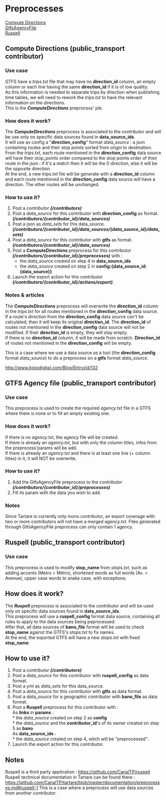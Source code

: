 # Preprocesses

[Compute Directions](#ComputeDirection)  
[GtfsAgencyFile](#GtfsAgencyFile)  
[Ruspell](#Ruspell)  


## <a id="ComputeDirection" name="computeDirection"></a>Compute Directions (public_transport contributor)

### Use case  
GTFS have a *trips.txt* file that may have no **direction_id** column, an empty column or each line having the same **direction_id** if it is of low quality.  
As this information is needed to separate trips by direction when publishing time tables, we will need to rework the *trips.txt* to have the relevant information on the directions.  
This is the ***ComputeDirections*** preprocess' job.  

### How does it work?
The ***ComputeDirections*** preprocess is associated to the contributor and will be use only on specific data sources found in **data_source_ids**.  
It will use as config a "**direction_config**" format *data_source* : a json containing routes and their stop points sorted from origin to destination.  
From the *trips.txt*, each route mentioned in the **direction_config** data source will have their stop_points order compared to the stop points order of their route in the json : if it's a match then it will be the 0 direction, else it will be the opposite direction.   
At the end, a new *trips.txt* file will be generate with a **direction_id** column and each route mentioned in the **direction_config** data source will have a direction. The other routes will be unchanged.    

### How to use it?
1. Post a *contributor* ***(/contributors)***
2. Post a *data_source* for this contributor with **direction_config** as format. ***(/contributors/{contributor_id}/data_sources)***
3. Post a json as *data_sets* for this data_source.  ***(/contributors/{contributor_id}/data_sources/{data_source_id}/data_sets)***
4. Post a *data_source* for this contributor with **gtfs** as format. ***(/contributors/{contributor_id}/data_sources)***
5. Post a **ComputeDirections** preprocess for this contributor ***(/contributors/{contributor_id}/preprocesses)*** with :
    * the *data_source* created on step 4 in **data_source_ids**
    * the *data_source* created on step 2 in **config:{data_source_id:{data_source}}**
6. Launch the export action for this contributor ***(/contributors/{contributor_id}/actions/export)***.

### Notes & articles
The ***ComputeDirections*** preprocess will overwrite the **direction_id** column in the *trips.txt* for all routes mentioned in the **direction_config** data source.  
If a route's direction from the **direction_config** data source can't be calculated, then it will keep its original **direction_id**.
The **direction_id** of routes not mentioned in the **direction_config** data source will not be modified. If their **direction_id** is empty, they will stay empty.  
If there is no **direction_id** column, it will be made from scratch. **Direction_id** of routes not mentioned in the **direction_config** will be empty.  

This is a case where we use a data source as a tool (the **direction_config** format *data_source*) to do a preprocess on a **gtfs** format *data_source*.  

http://www.kisiodigital.com/Blog/Entry/id/132  


## <a id="GtfsAgencyFile" name="GtfsAgencyFile"></a>GTFS Agency file (public_transport contributor)

### Use case
This preprocess is used to create the required *agency.txt* file in a GTFS where there is none or to fill an empty existing one.  

### How does it work?
If there is no *agency.txt*, the agency file will be created.  
If there is already an *agency.txt*, but with only the column titles, infos from the preprocess'params will be add.  
If there is already an *agency.txt* and there is at least one line (+ column titles) in it, it will NOT be overwrite.  

### How to use it?
1. Add the GtfsAgencyFile preprocess to the *contributor* ***(/contributors/{contributor_id}/preprocesses)***
2. Fill its param with the data you wish to add.  

### Notes
Since Tartare is currently only mono contributor, an export coverage with two or more contributors will not have a merged *agency.txt*. Files generated through GtfsAgencyFile preprocess can only contain 1 agency. 


## <a id="Ruspell" name="Ruspell"></a>Ruspell (public_transport contributor)

### Use case
This preprocess is used to modify **stop_name** from *stops.txt*, such as adding accents (Metro > Métro), shortened words as full words (Av. > Avenue), upper case words to snake case, with exceptions.  

## How does it work?
The ***Ruspell*** preprocess is associated to the contributor and will be used only on specific data sources found in **data_source_ids**.  
This preprocess will use a **ruspell_config** format data source, containing all rules to apply to the data sources being peprocessed.  
After that, all data sources of **bano_file** format will be used to check **stop_name** against the GTFS's *stops.txt* to fix names.  
At the end, the exported GTFS will have a new *stops.txt* with fixed **stop_name**.  

## How to use it?

1. Post a *contributor* ***(/contributors)***  
2. Post a *data_source* for this contributor with **ruspell_config** as data format.  
3. Post a yml as *data_sets* for this data_source.  
4. Post a *data_source* for this contributor with **gtfs** as data format. 
5. Post a *data_source* for a geographic contributor with **bano_file** as data format.    
5. Post a **Ruspell** preprocess for this contributor with :  
    As **links** in **params** :  
        * the *data_source* created on step 2 as **config**  
        * the *data_source* and the **contributor_id**'s of its owner created on step 5 as **bano**  
    As **data_source_ids** :  
        * the *data_source* created on step 4, witch will be "preprocessed".  
7. Launch the export action for this contributor.  

## Notes

Ruspell is a third party application : https://github.com/CanalTP/ruspell  
Ruspell technical documentation in Tartare can be found there : https://github.com/CanalTP/tartare/blob/master/documentation/preprocesses.md#ruspell-1
This is a case where a preprocess will use data sources from another contributor.  
